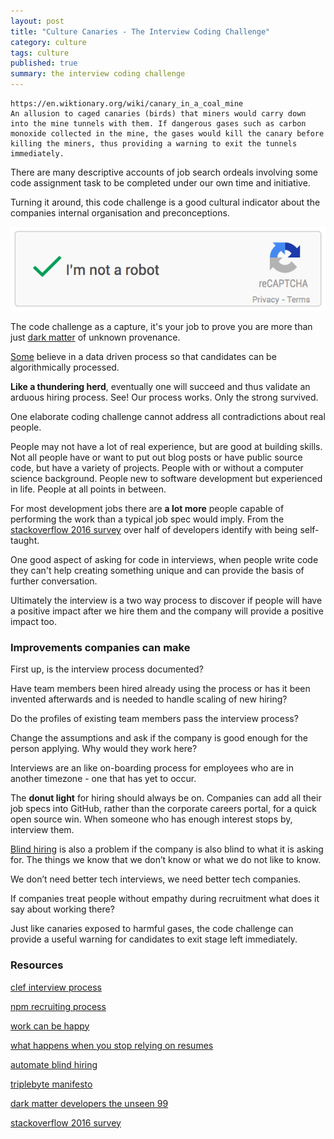 ```yaml
---
layout: post
title: "Culture Canaries - The Interview Coding Challenge"
category: culture
tags: culture
published: true
summary: the interview coding challenge
---
```


```
https://en.wiktionary.org/wiki/canary_in_a_coal_mine
An allusion to caged canaries (birds) that miners would carry down into the mine tunnels with them. If dangerous gases such as carbon monoxide collected in the mine, the gases would kill the canary before killing the miners, thus providing a warning to exit the tunnels immediately.
```

There are many descriptive accounts of job search ordeals involving some code assignment task to be completed under our own time and initiative.

Turning it around, this code challenge is a good cultural indicator about the companies internal organisation and preconceptions.

![recapture](/public/hero-recaptcha.png)

The code challenge as a capture, it's your job to prove you are more than just [dark matter](http://www.hanselman.com/blog/DarkMatterDevelopersTheUnseen99.aspx) of unknown provenance.

[Some](https://triplebyte.com/manifesto) believe in a data driven process so that candidates can be algorithmically processed.

**Like a thundering herd**, eventually one will succeed and thus validate an arduous hiring process. See! Our process works. Only the strong survived.

One elaborate coding challenge cannot address all contradictions about real people.

People may not have a lot of real experience, but are good at building skills. Not all people have or want to put out blog posts or have public source code, but have a variety of projects. People with or without a computer science background. People new to software development but experienced in life. People at all points in between.

For most development jobs there are **a lot more** people capable of performing the work than a typical job spec would imply. From the [stackoverflow 2016 survey](http://stackoverflow.com/research/developer-survey-2016#developer-profile-education) over half of developers identify with being self-taught.

One good aspect of asking for code in interviews, when people write code they can't help creating something unique and can provide the basis of further conversation.

Ultimately the interview is a two way process to discover if people will have a positive impact after we hire them and the company will provide a positive impact too.

### Improvements companies can make

First up, is the interview process documented?

Have team members been hired already using the process or has it been invented afterwards and is needed to handle scaling of new hiring?

Do the profiles of existing team members pass the interview process?

Change the assumptions and ask if the company is good enough for the person applying. Why would they work here?

Interviews are an like on-boarding process for employees who are in another timezone - one that has yet to occur.

The **donut light** for hiring should always be on. Companies can add all their job specs into GitHub, rather than the corporate careers portal, for a quick open source win. When someone who has enough interest stops by, interview them.

[Blind hiring](https://www.compose.io/articles/how-compose-uses-interviewed-com-and-slack-to-automate-blind-hiring/) is also a problem if the company is also blind to what it is asking for. The things we know that we don’t know or what we do not like to know.

We don’t need better tech interviews, we need better tech companies.

If companies treat people without empathy during recruitment what does it say about working there?

Just like canaries exposed to harmful gases, the code challenge can provide a useful warning for candidates to exit stage left immediately.

### Resources

[clef interview process](https://github.com/clef/handbook/blob/master/Operations%20Documents/Interview%20Process.md)

[npm recruiting process](https://github.com/npm/policies/blob/master/recruiting-process.md)

[work can be happy](https://stories.workcanbehappy.com/)

[what happens when you stop relying on resumes](http://blog.alinelerner.com/what-happens-when-you-stop-relying-on-resumes/)

[automate blind hiring](https://www.compose.io/articles/how-compose-uses-interviewed-com-and-slack-to-automate-blind-hiring/)

[triplebyte manifesto](https://triplebyte.com/manifesto)

[dark matter developers the unseen 99](http://www.hanselman.com/blog/darkmatterdeveloperstheunseen99.aspx)

[stackoverflow 2016 survey](http://stackoverflow.com/research/developer-survey-2016#developer-profile-education)
